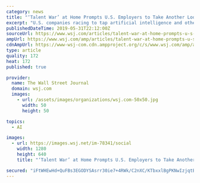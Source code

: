 ```yaml
---
category: news
title: "‘Talent War’ at Home Prompts U.S. Employers to Take Another Look Abroad"
excerpt: "U.S. companies racing to tap artificial intelligence and other high-tech tools face a shortage of workers at home who have hands-on experience, managers and recruiters say. That is prompting some to take a closer look ... abroad to cope with the “talent ..."
publishedDateTime: 2019-05-31T22:12:00Z
sourceUrl: https://www.wsj.com/articles/talent-war-at-home-prompts-u-s-employers-to-take-another-look-abroad-11559257791
ampUrl: https://www.wsj.com/amp/articles/talent-war-at-home-prompts-u-s-employers-to-take-another-look-abroad-11559257791
cdnAmpUrl: https://www-wsj-com.cdn.ampproject.org/c/s/www.wsj.com/amp/articles/talent-war-at-home-prompts-u-s-employers-to-take-another-look-abroad-11559257791
type: article
quality: 172
heat: 172
published: true

provider:
  name: The Wall Street Journal
  domain: wsj.com
  images:
    - url: /assets/images/organizations/wsj.com-50x50.jpg
      width: 50
      height: 50

topics:
  - AI

images:
  - url: https://images.wsj.net/im-78341/social
    width: 1280
    height: 640
    title: "‘Talent War’ at Home Prompts U.S. Employers to Take Another Look Abroad"

secured: "iFtWHEwHd+QuFBs3EGODYSAsrr30ie7+4RWk/C2nXC/KTbxxlBgPKNwIzjqtBiScK6XOtk4bJjvQs74Ilsyk9AiVWpAKQz6YvmYLKLSzPbZqPX/vDnz9/SpbIhlv5wC36BP3J2dLmpMv7T177dWZ9gVFtdSOzVpDBTYyc9HmSgc019Zy/ACL0dCPfCSDdWX75WIBEJy7cb591RPqxeHB5cbDRqXZIw/uPAQxVDNROfz5Sau9rP3AD/aYZgjFFFb9/oRiWdiErSpREp2Rmn5Usg==;QPwhaRYP+hGmbenH22YsNQ=="
---
```


